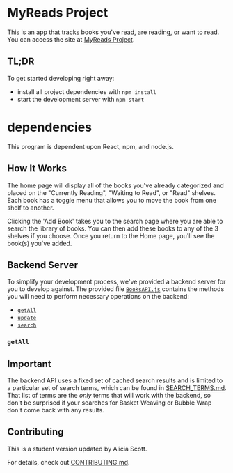 # MyReads Project

This is an app that tracks books you've read, are reading, or want to read.  You can access the site at [MyReads Project](https://github.com/avscott562/reactnd-project-myreads-starter).

## TL;DR

To get started developing right away:

* install all project dependencies with `npm install`
* start the development server with `npm start`

# dependencies

This program is dependent upon React, npm, and node.js.

## How It Works

The home page will display all of the books you've already categorized and placed on the "Currently Reading", "Waiting to Read", or "Read" shelves.  Each book has a toggle menu that allows you to move the book from one shelf to another.

Clicking the 'Add Book' takes you to the search page where you are able to search the library of books.  You can then add these books to any of the 3 shelves if you choose.  Once you return to the Home page, you'll see the book(s) you've added.


## Backend Server

To simplify your development process, we've provided a backend server for you to develop against. The provided file [`BooksAPI.js`](src/BooksAPI.js) contains the methods you will need to perform necessary operations on the backend:

* [`getAll`](#getall)
* [`update`](#update)
* [`search`](#search)

### `getAll`


## Important
The backend API uses a fixed set of cached search results and is limited to a particular set of search terms, which can be found in [SEARCH_TERMS.md](SEARCH_TERMS.md). That list of terms are the _only_ terms that will work with the backend, so don't be surprised if your searches for Basket Weaving or Bubble Wrap don't come back with any results.


## Contributing

This is a student version updated by Alicia Scott.

For details, check out [CONTRIBUTING.md](CONTRIBUTING.md).
